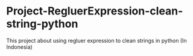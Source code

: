 # Project-RegluerExpression-clean-string-python
This project about using regluer expression to clean strings in python (In Indonesia)
